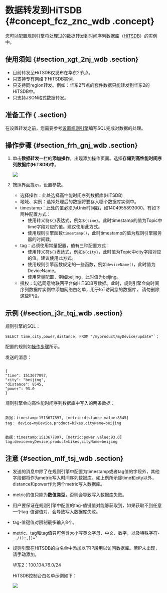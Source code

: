 # 数据转发到HiTSDB {#concept_fcz_znc_wdb .concept}

您可以配置规则引擎将处理过的数据转发到时间序列数据库（[HiTSDB](https://help.aliyun.com/product/54825.html)）的实例中。

## 使用须知 {#section_xgt_2nj_wdb .section}

-   目前转发至HiTSDB仅发布在华东2节点。
-   只支持专有网络下HiTSDB实例.
-   只支持同region转发。例如：华东2节点的套件数据只能转发到华东2的HiTSDB中。
-   只支持JSON格式数据转发。

## 准备工作 { .section}

在设置转发之前，您需要参考[设置规则引擎](intl.zh-CN/用户指南/规则引擎/设置规则引擎.md#)编写SQL完成对数据的处理。

## 操作步骤 {#section_frh_gnj_wdb .section}

1.  单击**数据转发**一栏的**添加操作**，出现添加操作页面。选择**存储到高性能时间序列数据库\(HiTSDB\)中**。

    ![](http://static-aliyun-doc.oss-cn-hangzhou.aliyuncs.com/assets/img/7549/15349065133031_zh-CN.png)

2.  按照界面提示，设置参数。
    -   选择操作：此处选择高性能时间序列数据库\(HiTSDB\)
    -   地域、实例：选择处理后的数据将要存入哪个数据库实例中。
    -   timestamp：此处的值必须为Unix时间戳，如1404955893000。有如下两种配置方式：
        -   使用转义符`${}`表达式，例如`${time}`。此时timestamp的值为Topic中time字段对应的值。建议使用此方式。
        -   使用规则引擎函数`timestamp()`，此时timestamp的值为规则引擎服务器的时间戳。
    -   tag：必须使用常量配置，值有三种配置方式：
        -   使用转义符`${}`表达式，例如`${city}`，此时值为Topic中city字段对应的值。建议使用此方式。
        -   使用规则引擎函数规定的一些函数，例如`deviceName()`，此时值为DeviceName。
        -   使用常量配置，例如beijing，此时值为beijing。
    -   授权：勾选同意物联网平台向HiTSDB写数据。此时，规则引擎会向时间序列数据库实例中添加网络白名单，用于IoT访问您的数据库， 请勿删除这些IP段。

## 示例 {#section_j3r_tqj_wdb .section}

规则引擎的SQL：

```
SELECT time,city,power,distance, FROM "/myproduct/myDevice/update"`；
```

配置的规则如[操作步骤](#section_frh_gnj_wdb)所示。

发送的消息：

```

{
"time": 1513677897,
"city": "beijing",
"distance": 8545,
"power": 93.0
}
```

规则引擎会向高性能时间序列数据库中写入的两条数据：

```

数据：timestamp:1513677897, [metric:distance value:8545]
tag： device=myDevice,product=bikes,cityName=beijing
```

```

数据：timestamp:1513677897, [metric:power value:93.0]
tag:device=myDevice,product=bikes,cityName=beijing
```

## 注意 {#section_mlf_tsj_wdb .section}

-   发送的消息中除了在规则引擎中配置为timestamp或者tag值的字段外，其他字段都将作为metric写入时间序列数据库。如上例所示除time和city以外，distance和power作为两个metric写入数据库。
-   metric的值只能为**数值类型**，否则会导致写入数据库失败。
-   用户要保证在规则引擎中配置的tag-值键值对能够获取到，如果获取不到任意一个tag-值键值对，会导致写入数据库失败。
-   tag-值键值对限制最多输入8个。
-   metric、tag和tag值只可包含大小写英文字母、中文、数字，以及特殊字符`-_./():,[]=‘`
-   规则引擎在HiTSDB的白名单中添加以下IP段用以访问数据库。若IP未出现，请手动添加。

    华东2：100.104.76.0/24

    HiTSDB控制台白名单示例如下：

    ![](http://static-aliyun-doc.oss-cn-hangzhou.aliyuncs.com/assets/img/7549/15349065133032_zh-CN.png)


